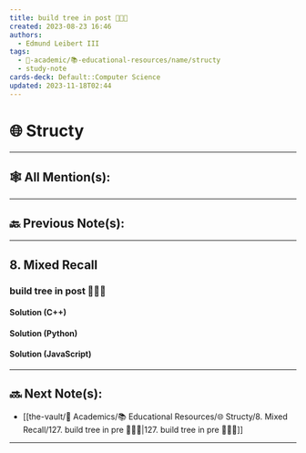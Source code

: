 ```yaml
---
title: build tree in post 👨🏽‍💻
created: 2023-08-23 16:46
authors:
  - Edmund Leibert III
tags:
  - 🔴-academic/📚-educational-resources/name/structy
  - study-note
cards-deck: Default::Computer Science
updated: 2023-11-18T02:44
---
```


# 🌐 Structy

---

## 🕸️ All Mention(s):

---

## 🔙 Previous Note(s):

---

## 8. Mixed Recall

### **build tree in post 👨🏽‍💻**

#### Solution (C++)

#### Solution (Python)

#### Solution (JavaScript)

---

## 🔜 Next Note(s):
- [[the-vault/🔴 Academics/📚 Educational Resources/🌐 Structy/8. Mixed Recall/127. build tree in pre 👨🏽‍💻|127. build tree in pre 👨🏽‍💻]]

---



